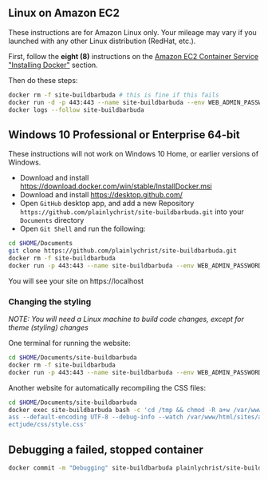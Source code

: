 
## Linux on Amazon EC2

These instructions are for Amazon Linux only. Your mileage may vary if you launched with any other Linux distribution (RedHat, etc.).

First, follow the **eight (8)** instructions on the [Amazon EC2 Container Service "Installing Docker"](http://docs.aws.amazon.com/AmazonECS/latest/developerguide/docker-basics.html#install_docker) section.

Then do these steps:
```bash
docker rm -f site-buildbarbuda # this is fine if this fails
docker run -d -p 443:443 --name site-buildbarbuda --env WEB_ADMIN_PASSWORD=...make...up...a...password -v ~/site.history:/root/.bash_history plainlychrist/site-buildbarbuda:unstable --trust-this-ec2-host --trust-this-ec2-local-ipv4
docker logs --follow site-buildbarbuda
```

## Windows 10 Professional or Enterprise 64-bit

These instructions will not work on Windows 10 Home, or earlier versions of Windows.

* Download and install https://download.docker.com/win/stable/InstallDocker.msi
* Download and install https://desktop.github.com/
* Open `GitHub` desktop app, and add a new Repository `https://github.com/plainlychrist/site-buildbarbuda.git` into your `Documents` directory
* Open `Git Shell` and run the following:

```bash
cd $HOME/Documents
git clone https://github.com/plainlychrist/site-buildbarbuda.git
docker rm -f site-buildbarbuda
docker run -p 443:443 --name site-buildbarbuda --env WEB_ADMIN_PASSWORD=...make...up...a...password -v $HOME /plainlychrist.site.history:/root/.bash_history plainlychrist/site-buildbarbuda:unstable
```

You will see your site on https://localhost

### Changing the styling

*NOTE: You will need a Linux machine to build code changes, except for theme (styling) changes*

One terminal for running the website:

```bash
cd $HOME/Documents/site-buildbarbuda
docker rm -f site-buildbarbuda
docker run -p 443:443 --name site-buildbarbuda --env WEB_ADMIN_PASSWORD=...make...up...a...password -v $HOME /plainlychrist.site.history:/root/.bash_history -v $HOME\Documents\site-buildbarbuda\filesystem\var\www\html\sites\all\themes:/var/www/html/sites/all/themes plainlychrist/site-buildbarbuda:unstable
```

Another website for automatically recompiling the CSS files:

```bash
cd $HOME/Documents/site-buildbarbuda
docker exec site-buildbarbuda bash -c 'cd /tmp && chmod -R a+w /var/www/html/sites/all/themes/directjude && s
ass --default-encoding UTF-8 --debug-info --watch /var/www/html/sites/all/themes/directjude/sass/style.scss:/var/www/html/sites/all/themes/dir
ectjude/css/style.css'
```

## Debugging a failed, stopped container

```bash
docker commit -m "Debugging" site-buildbarbuda plainlychrist/site-buildbarbuda:debugging && docker run -it --entrypoint '/bin/bash' plainlychrist/site-buildbarbuda:debugging --login
```
